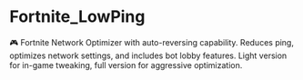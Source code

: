# Fortnite_LowPing
🎮 Fortnite Network Optimizer with auto-reversing capability. Reduces ping, optimizes network settings, and includes bot lobby features. Light version for in-game tweaking, full version for aggressive optimization.

